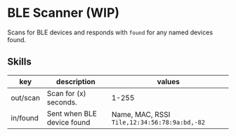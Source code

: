 # BLE Scanner (WIP)

Scans for BLE devices and responds with `found` for any named devices
found.

## Skills

| key      | description                | values                                       |
|----------|----------------------------|----------------------------------------------|
| out/scan | Scan for (x) seconds.      | 1-255                                        |
| in/found | Sent when BLE device found | Name, MAC, RSSI `Tile,12:34:56:78:9a:bd,-82` |
